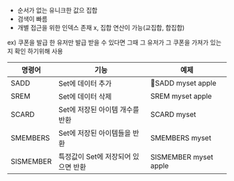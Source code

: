 - 순서가 없는 유니크한 값으 집합
- 검색이 빠름
- 개별 접근을 위한 인덱스 존재 x, 집합 연산이 가능(교집합, 합집합)

ex) 쿠폰을 발급 한 유저만 발급 받을 수 있다면 그때 그 유저가 그 쿠폰을 가져가 있는지 확인 하기위해 사용

|명령어|기능|예제|
|------|---|---|
|SADD|Set에 데이터 추가|SADD myset apple|
|SREM|Set에 데이터 삭제|SREM myset apple|
|SCARD|Set에 저장된 아이템 개수를 반환|SCARD myset|
|SMEMBERS|Set에 저장된 아이템들을 반환|SMEMBERS myset|
|SISMEMBER|특정값이 Set에 저장되어 있으면 반환|SISMEMBER myset apple|